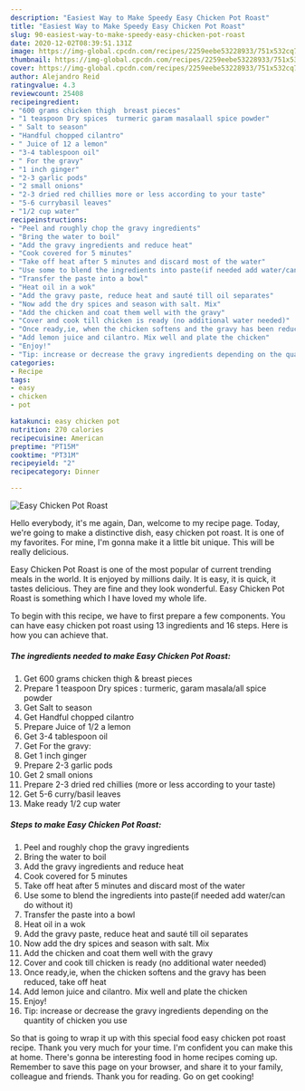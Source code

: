 ```yaml
---
description: "Easiest Way to Make Speedy Easy Chicken Pot Roast"
title: "Easiest Way to Make Speedy Easy Chicken Pot Roast"
slug: 90-easiest-way-to-make-speedy-easy-chicken-pot-roast
date: 2020-12-02T08:39:51.131Z
image: https://img-global.cpcdn.com/recipes/2259eebe53228933/751x532cq70/easy-chicken-pot-roast-recipe-main-photo.jpg
thumbnail: https://img-global.cpcdn.com/recipes/2259eebe53228933/751x532cq70/easy-chicken-pot-roast-recipe-main-photo.jpg
cover: https://img-global.cpcdn.com/recipes/2259eebe53228933/751x532cq70/easy-chicken-pot-roast-recipe-main-photo.jpg
author: Alejandro Reid
ratingvalue: 4.3
reviewcount: 25408
recipeingredient:
- "600 grams chicken thigh  breast pieces"
- "1 teaspoon Dry spices  turmeric garam masalaall spice powder"
- " Salt to season"
- "Handful chopped cilantro"
- " Juice of 12 a lemon"
- "3-4 tablespoon oil"
- " For the gravy"
- "1 inch ginger"
- "2-3 garlic pods"
- "2 small onions"
- "2-3 dried red chillies more or less according to your taste"
- "5-6 currybasil leaves"
- "1/2 cup water"
recipeinstructions:
- "Peel and roughly chop the gravy ingredients"
- "Bring the water to boil"
- "Add the gravy ingredients and reduce heat"
- "Cook covered for 5 minutes"
- "Take off heat after 5 minutes and discard most of the water"
- "Use some to blend the ingredients into paste(if needed add water/can do without it)"
- "Transfer the paste into a bowl"
- "Heat oil in a wok"
- "Add the gravy paste, reduce heat and sauté till oil separates"
- "Now add the dry spices and season with salt. Mix"
- "Add the chicken and coat them well with the gravy"
- "Cover and cook till chicken is ready (no additional water needed)"
- "Once ready,ie, when the chicken softens and the gravy has been reduced, take off heat"
- "Add lemon juice and cilantro. Mix well and plate the chicken"
- "Enjoy!"
- "Tip: increase or decrease the gravy ingredients depending on the quantity of chicken you use"
categories:
- Recipe
tags:
- easy
- chicken
- pot

katakunci: easy chicken pot 
nutrition: 270 calories
recipecuisine: American
preptime: "PT15M"
cooktime: "PT31M"
recipeyield: "2"
recipecategory: Dinner

---
```



![Easy Chicken Pot Roast](https://img-global.cpcdn.com/recipes/2259eebe53228933/751x532cq70/easy-chicken-pot-roast-recipe-main-photo.jpg)

Hello everybody, it's me again, Dan, welcome to my recipe page. Today, we're going to make a distinctive dish, easy chicken pot roast. It is one of my favorites. For mine, I'm gonna make it a little bit unique. This will be really delicious.

Easy Chicken Pot Roast is one of the most popular of current trending meals in the world. It is enjoyed by millions daily. It is easy, it is quick, it tastes delicious. They are fine and they look wonderful. Easy Chicken Pot Roast is something which I have loved my whole life.




To begin with this recipe, we have to first prepare a few components. You can have easy chicken pot roast using 13 ingredients and 16 steps. Here is how you can achieve that.

<!--inarticleads1-->

##### The ingredients needed to make Easy Chicken Pot Roast:

1. Get 600 grams chicken thigh &amp; breast pieces
1. Prepare 1 teaspoon Dry spices : turmeric, garam masala/all spice powder
1. Get  Salt to season
1. Get Handful chopped cilantro
1. Prepare  Juice of 1/2 a lemon
1. Get 3-4 tablespoon oil
1. Get  For the gravy:
1. Get 1 inch ginger
1. Prepare 2-3 garlic pods
1. Get 2 small onions
1. Prepare 2-3 dried red chillies (more or less according to your taste)
1. Get 5-6 curry/basil leaves
1. Make ready 1/2 cup water




<!--inarticleads2-->

##### Steps to make Easy Chicken Pot Roast:

1. Peel and roughly chop the gravy ingredients
1. Bring the water to boil
1. Add the gravy ingredients and reduce heat
1. Cook covered for 5 minutes
1. Take off heat after 5 minutes and discard most of the water
1. Use some to blend the ingredients into paste(if needed add water/can do without it)
1. Transfer the paste into a bowl
1. Heat oil in a wok
1. Add the gravy paste, reduce heat and sauté till oil separates
1. Now add the dry spices and season with salt. Mix
1. Add the chicken and coat them well with the gravy
1. Cover and cook till chicken is ready (no additional water needed)
1. Once ready,ie, when the chicken softens and the gravy has been reduced, take off heat
1. Add lemon juice and cilantro. Mix well and plate the chicken
1. Enjoy!
1. Tip: increase or decrease the gravy ingredients depending on the quantity of chicken you use




So that is going to wrap it up with this special food easy chicken pot roast recipe. Thank you very much for your time. I'm confident you can make this at home. There's gonna be interesting food in home recipes coming up. Remember to save this page on your browser, and share it to your family, colleague and friends. Thank you for reading. Go on get cooking!

